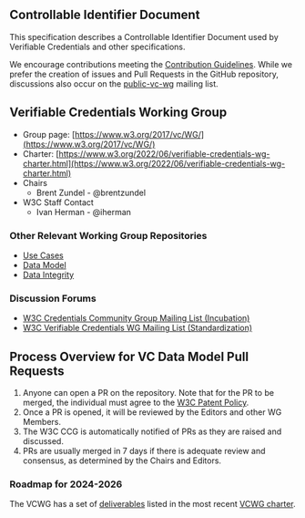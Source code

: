 ## Controllable Identifier Document

This specification describes a Controllable Identifier Document used by
Verifiable Credentials and other specifications.

We encourage contributions meeting the
[Contribution Guidelines](CONTRIBUTING.md). While we prefer the creation of
issues and Pull Requests in the GitHub repository, discussions also occur on the
[public-vc-wg](http://lists.w3.org/Archives/Public/public-vc-wg/) mailing list.

## Verifiable Credentials Working Group

* Group page: [https://www.w3.org/2017/vc/WG/](https://www.w3.org/2017/vc/WG/)
* Charter: [https://www.w3.org/2022/06/verifiable-credentials-wg-charter.html](https://www.w3.org/2022/06/verifiable-credentials-wg-charter.html)
* Chairs
  * Brent Zundel - @brentzundel
* W3C Staff Contact
  * Ivan Herman - @iherman

### Other Relevant Working Group Repositories
* [Use Cases](https://github.com/w3c/vc-use-cases)
* [Data Model](https://github.com/w3c/vc-data-model)
* [Data Integrity](https://github.com/w3c/vc-data-integrity)

### Discussion Forums
* [W3C Credentials Community Group Mailing List (Incubation)](https://lists.w3.org/Archives/Public/public-credentials/)
* [W3C Verifiable Credentials WG Mailing List (Standardization)](https://lists.w3.org/Archives/Public/public-vc-wg/)

## Process Overview for VC Data Model Pull Requests
1. Anyone can open a PR on the repository. Note that for the PR to be merged,
   the individual must agree to the
   [W3C Patent Policy](https://www.w3.org/Consortium/Patent-Policy/).
2. Once a PR is opened, it will be reviewed by the Editors and other WG
   Members.
3. The W3C CCG is automatically notified of PRs as they are raised and
   discussed.
4. PRs are usually merged in 7 days if there is adequate review and consensus,
   as determined by the Chairs and Editors.

### Roadmap for 2024-2026

The VCWG has a set of
[deliverables](https://www.w3.org/2024/10/vc-wg-charter.html#deliverables)
listed in the most recent
[VCWG charter](https://www.w3.org/2024/10/vc-wg-charter.html).

